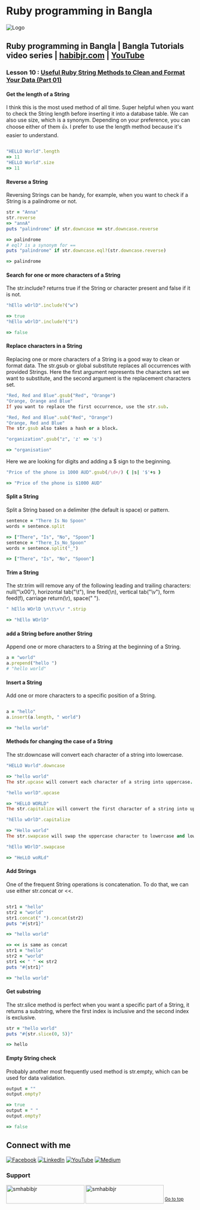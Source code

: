 # Ruby programming in Bangla

![Logo](https://miro.medium.com/max/1080/1*7e9D-oPWPIKBe2AQv862aA.png)


## Ruby programming in Bangla | Bangla Tutorials video series | [habibjr.com](https://www.habibjr.com/) | [YouTube](https://www.youtube.com/channel/UCAb6zCUBSCTGhXLME12XD5A)

### Lesson 10 : [Useful Ruby String Methods to Clean and Format Your Data (Part 01)](https://youtu.be/-BuDDjBDkNI)

#### Get the length of a String

I think this is the most used method of all time. Super helpful when you want to check the String length before inserting it into a database table. We can also use size, which is a synonym. Depending on your preference, you can choose either of them 👍. I prefer to use the length method because it's easier to understand.

````ruby 

"HELLO World".length 
=> 11
"HELLO World".size
=> 11

````

#### Reverse a String

Reversing Strings can be handy, for example, when you want to check if a String is a palindrome or not.

````ruby 
str = "Anna"
str.reverse 
=> "annA"
puts "palindrome" if str.downcase == str.downcase.reverse

=> palindrome
# eql? is a synonym for ==
puts "palindrome" if str.downcase.eql?(str.downcase.reverse)

=> palindrome
````
#### Search for one or more characters of a String

The str.include? returns true if the String or character present and false if it is not.

````ruby
"hEllo wOrlD".include?("w") 

=> true
"hEllo wOrlD".include?("1") 

=> false
````

#### Replace characters in a String

Replacing one or more characters of a String is a good way to clean or format data. The str.gsub or global substitute replaces all occurrences with provided Strings. Here the first argument represents the characters set we want to substitute, and the second argument is the replacement characters set.

````ruby 
"Red, Red and Blue".gsub("Red", "Orange") 
"Orange, Orange and Blue"
If you want to replace the first occurrence, use the str.sub.

"Red, Red and Blue".sub("Red", "Orange") 
"Orange, Red and Blue"
The str.gsub also takes a hash or a block.

"organization".gsub("z", 'z' => 's') 

=> "organisation"
````

Here we are looking for digits and adding a $ sign to the beginning.

````ruby 
"Price of the phone is 1000 AUD".gsub(/\d+/) { |s| '$'+s } 

=> "Price of the phone is $1000 AUD"
````


#### Split a String

Split a String based on a delimiter (the default is space) or pattern.

````ruby 
sentence = "There Is No Spoon"
words = sentence.split

=> ["There", "Is", "No", "Spoon"]
sentence = "There_Is_No_Spoon"
words = sentence.split("_")

=> ["There", "Is", "No", "Spoon"]
````

#### Trim a String

The str.trim will remove any of the following leading and trailing characters: null("\x00"), horizontal tab("\t"), line feed(\n), vertical tab("\v"), form feed(f), carriage return(\r), space(" ").

````ruby 
" hEllo WOrlD \n\t\v\r ".strip 

=> "hEllo WOrlD"
````

#### add a String before another String

Append one or more characters to a String at the beginning of a String.

````ruby 
a = "world" 
a.prepend("hello ") 
# "hello world"
````

#### Insert a String

Add one or more characters to a specific position of a String.

````ruby 

a = "hello" 
a.insert(a.length, " world") 

=> "hello world"
````

#### Methods for changing the case of a String

The str.downcase will convert each character of a string into lowercase.

````ruby 
"HELLO World".downcase 

=> "hello world"
The str.upcase will convert each character of a string into uppercase.

"hello worlD".upcase 

=> "HELLO WORLD"
The str.capitalize will convert the first character of a string into uppercase and rest of to lowercase.

"hEllo wOrlD".capitalize 

=> "Hello world"
The str.swapcase will swap the uppercase character to lowercase and lowercase character to uppercase of a string.

"hEllo WOrlD".swapcase 

=> "HeLLO woRLd"
````

#### Add Strings

One of the frequent String operations is concatenation. To do that, we can use either str.concat or <<.

````ruby 

str1 = "hello"
str2 = "world"
str1.concat(" ").concat(str2)
puts "#{str1}"

=> "hello world"

=> << is same as concat
str1 = "hello"
str2 = "world"
str1 << " " << str2
puts "#{str1}"

=> "hello world"
````

#### Get substring

The str.slice method is perfect when you want a specific part of a String, it returns a substring, where the first index is inclusive and the second index is exclusive.

````ruby 
str = "hello world"
puts "#{str.slice(0, 5)}"

=> hello
````

#### Empty String check
Probably another most frequently used method is str.empty, which can be used for data validation.

````ruby 
output = ""
output.empty?

=> true
output = " "
output.empty?

=> false
````

## Connect with me

[![Facebook](https://img.shields.io/badge/Facebook-%231877F2.svg?logo=Facebook&logoColor=white)](https://facebook.com/smhabibjr) 
[![LinkedIn](https://img.shields.io/badge/LinkedIn-%230077B5.svg?logo=linkedin&logoColor=white)](https://linkedin.com/in/smhabibjr) 
[![YouTube](https://img.shields.io/badge/YouTube-%23FF0000.svg?logo=YouTube&logoColor=white)](https://youtube.com/c/HabibJr)
[![Medium](https://img.shields.io/badge/Medium-12100E?logo=medium&logoColor=white)](https://medium.com/@smhabibjr)

<h3 align="left">Support</h3>
<p><a href="https://www.buymeacoffee.com/smhabibjr"> <img align="left" src="https://cdn.buymeacoffee.com/buttons/v2/default-yellow.png" height="50" width="210" alt="smhabibjr" /></a>
<a href="https://paypal.me/habib2030"> <img align="left" src="https://img.shields.io/badge/PayPal-00457C" height="50" width="210" alt="smhabibjr" /></a>
</p>
<br>

<sup align="left"><a href="#ruby-programming-in-bangla">Go to top</a></sup>
